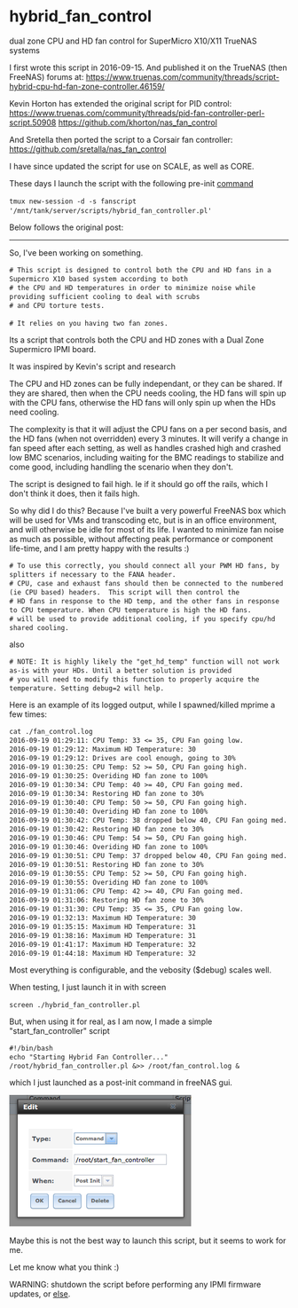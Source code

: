 # hybrid_fan_control
dual zone CPU and HD fan control for SuperMicro X10/X11 TrueNAS systems

I first wrote this script in 2016-09-15. And published it on the TrueNAS (then FreeNAS) forums at:
https://www.truenas.com/community/threads/script-hybrid-cpu-hd-fan-zone-controller.46159/

Kevin Horton has extended the original script for PID control:
https://www.truenas.com/community/threads/pid-fan-controller-perl-script.50908
https://github.com/khorton/nas_fan_control

And Sretella then ported the script to a Corsair fan controller:
https://github.com/sretalla/nas_fan_control

I have since updated the script for use on SCALE, as well as CORE.

These days I launch the script with the following pre-init [command](https://www.truenas.com/community/threads/script-hybrid-cpu-hd-fan-zone-controller.46159/post-649030)

`tmux new-session -d -s fanscript '/mnt/tank/server/scripts/hybrid_fan_controller.pl'`

Below follows the original post:

---

So, I've been working on something.

```
# This script is designed to control both the CPU and HD fans in a Supermicro X10 based system according to both
# the CPU and HD temperatures in order to minimize noise while providing sufficient cooling to deal with scrubs
# and CPU torture tests.

# It relies on you having two fan zones.
```

Its a script that controls both the CPU and HD zones with a Dual Zone Supermicro IPMI board.

It was inspired by Kevin's script and research

The CPU and HD zones can be fully independant, or they can be shared. If they are shared, then when the CPU needs cooling, the HD fans will spin up with the CPU fans, otherwise the HD fans will only spin up when the HDs need cooling.

The complexity is that it will adjust the CPU fans on a per second basis, and the HD fans (when not overridden) every 3 minutes. It will verify a change in fan speed after each setting, as well as handles crashed high and crashed low BMC scenarios, including waiting for the BMC readings to stabilize and come good, including handling the scenario when they don't.

The script is designed to fail high. Ie if it should go off the rails, which I don't think it does, then it fails high.

So why did I do this? Because I've built a very powerful FreeNAS box which will be used for VMs and transcoding etc, but is in an office environment, and will otherwise be idle for most of its life. I wanted to minimize fan noise as much as possible, without affecting peak performance or component life-time, and I am pretty happy with the results :)

```
# To use this correctly, you should connect all your PWM HD fans, by splitters if necessary to the FANA header.
# CPU, case and exhaust fans should then be connected to the numbered (ie CPU based) headers.  This script will then control the
# HD fans in response to the HD temp, and the other fans in response to CPU temperature. When CPU temperature is high the HD fans.
# will be used to provide additional cooling, if you specify cpu/hd shared cooling.
```

also

```
# NOTE: It is highly likely the "get_hd_temp" function will not work as-is with your HDs. Until a better solution is provided
# you will need to modify this function to properly acquire the temperature. Setting debug=2 will help.
```

Here is an example of its logged output, while I spawned/killed mprime a few times:
```
cat ./fan_control.log
2016-09-19 01:29:11: CPU Temp: 33 <= 35, CPU Fan going low.
2016-09-19 01:29:12: Maximum HD Temperature: 30
2016-09-19 01:29:12: Drives are cool enough, going to 30%
2016-09-19 01:30:25: CPU Temp: 52 >= 50, CPU Fan going high.
2016-09-19 01:30:25: Overiding HD fan zone to 100%
2016-09-19 01:30:34: CPU Temp: 40 >= 40, CPU Fan going med.
2016-09-19 01:30:34: Restoring HD fan zone to 30%
2016-09-19 01:30:40: CPU Temp: 50 >= 50, CPU Fan going high.
2016-09-19 01:30:40: Overiding HD fan zone to 100%
2016-09-19 01:30:42: CPU Temp: 38 dropped below 40, CPU Fan going med.
2016-09-19 01:30:42: Restoring HD fan zone to 30%
2016-09-19 01:30:46: CPU Temp: 54 >= 50, CPU Fan going high.
2016-09-19 01:30:46: Overiding HD fan zone to 100%
2016-09-19 01:30:51: CPU Temp: 37 dropped below 40, CPU Fan going med.
2016-09-19 01:30:51: Restoring HD fan zone to 30%
2016-09-19 01:30:55: CPU Temp: 52 >= 50, CPU Fan going high.
2016-09-19 01:30:55: Overiding HD fan zone to 100%
2016-09-19 01:31:06: CPU Temp: 42 >= 40, CPU Fan going med.
2016-09-19 01:31:06: Restoring HD fan zone to 30%
2016-09-19 01:31:30: CPU Temp: 35 <= 35, CPU Fan going low.
2016-09-19 01:32:13: Maximum HD Temperature: 30
2016-09-19 01:35:15: Maximum HD Temperature: 31
2016-09-19 01:38:16: Maximum HD Temperature: 31
2016-09-19 01:41:17: Maximum HD Temperature: 32
2016-09-19 01:44:18: Maximum HD Temperature: 32
```

Most everything is configurable, and the vebosity ($debug) scales well.

When testing, I just launch it in with screen

`screen ./hybrid_fan_controller.pl`

But, when using it for real, as I am now, I made a simple "start_fan_controller" script

```
#!/bin/bash
echo "Starting Hybrid Fan Controller..."
/root/hybrid_fan_controller.pl &>> /root/fan_control.log &
```

which I just launched as a post-init command in freeNAS gui.

![post-init-cmd](./imgs/post-init-cmd.png)

Maybe this is not the best way to launch this script, but it seems to work for me.

Let me know what you think :)

WARNING: shutdown the script before performing any IPMI firmware updates, or [else](https://www.truenas.com/community/threads/script-hybrid-cpu-hd-fan-zone-controller.46159/post-452449).
